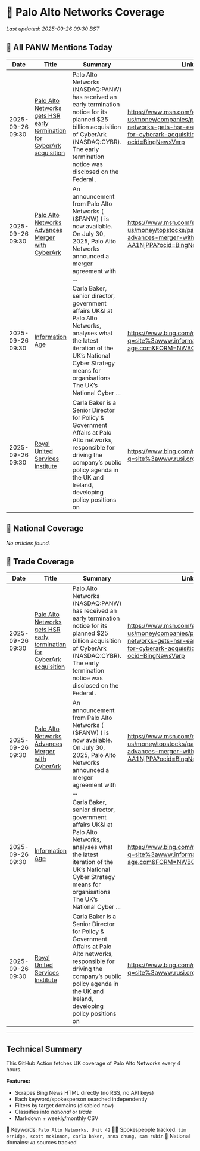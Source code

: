 # 🔐 Palo Alto Networks Coverage

_Last updated: 2025-09-26 09:30 BST_

## 📌 All PANW Mentions Today

| Date | Title | Summary | Link |
|------|--------|---------|------|
| 2025-09-26 09:30 | [Palo Alto Networks gets HSR early termination for CyberArk acquisition](https://www.msn.com/en-us/money/companies/palo-alto-networks-gets-hsr-early-termination-for-cyberark-acquisition/ar-AA1Nim64?ocid=BingNewsVerp) | Palo Alto Networks (NASDAQ:PANW) has received an early termination notice for its planned $25 billion acquisition of CyberArk (NASDAQ:CYBR). The early termination notice was disclosed on the Federal . | https://www.msn.com/en-us/money/companies/palo-alto-networks-gets-hsr-early-termination-for-cyberark-acquisition/ar-AA1Nim64?ocid=BingNewsVerp |
| 2025-09-26 09:30 | [Palo Alto Networks Advances Merger with CyberArk](https://www.msn.com/en-us/money/topstocks/palo-alto-networks-advances-merger-with-cyberark/ar-AA1NjPPA?ocid=BingNewsVerp) | An announcement from Palo Alto Networks ( ($PANW) ) is now available. On July 30, 2025, Palo Alto Networks announced a merger agreement with ... | https://www.msn.com/en-us/money/topstocks/palo-alto-networks-advances-merger-with-cyberark/ar-AA1NjPPA?ocid=BingNewsVerp |
| 2025-09-26 09:30 | [Information Age](https://www.bing.com/news/search?q=site%3awww.information-age.com&FORM=NWBCLM) | Carla Baker, senior director, government affairs UK&I at Palo Alto Networks, analyses what the latest iteration of the UK’s National Cyber Strategy means for organisations The UK’s National Cyber ... | https://www.bing.com/news/search?q=site%3awww.information-age.com&FORM=NWBCLM |
| 2025-09-26 09:30 | [Royal United Services Institute](https://www.bing.com/news/search?q=site%3awww.rusi.org&FORM=NWBCLM) | Carla Baker is a Senior Director for Policy & Government Affairs at Palo Alto networks, responsible for driving the company’s public policy agenda in the UK and Ireland, developing policy positions on | https://www.bing.com/news/search?q=site%3awww.rusi.org&FORM=NWBCLM |

## 📰 National Coverage

_No articles found._

## 📘 Trade Coverage

| Date | Title | Summary | Link |
|------|--------|---------|------|
| 2025-09-26 09:30 | [Palo Alto Networks gets HSR early termination for CyberArk acquisition](https://www.msn.com/en-us/money/companies/palo-alto-networks-gets-hsr-early-termination-for-cyberark-acquisition/ar-AA1Nim64?ocid=BingNewsVerp) | Palo Alto Networks (NASDAQ:PANW) has received an early termination notice for its planned $25 billion acquisition of CyberArk (NASDAQ:CYBR). The early termination notice was disclosed on the Federal . | https://www.msn.com/en-us/money/companies/palo-alto-networks-gets-hsr-early-termination-for-cyberark-acquisition/ar-AA1Nim64?ocid=BingNewsVerp |
| 2025-09-26 09:30 | [Palo Alto Networks Advances Merger with CyberArk](https://www.msn.com/en-us/money/topstocks/palo-alto-networks-advances-merger-with-cyberark/ar-AA1NjPPA?ocid=BingNewsVerp) | An announcement from Palo Alto Networks ( ($PANW) ) is now available. On July 30, 2025, Palo Alto Networks announced a merger agreement with ... | https://www.msn.com/en-us/money/topstocks/palo-alto-networks-advances-merger-with-cyberark/ar-AA1NjPPA?ocid=BingNewsVerp |
| 2025-09-26 09:30 | [Information Age](https://www.bing.com/news/search?q=site%3awww.information-age.com&FORM=NWBCLM) | Carla Baker, senior director, government affairs UK&I at Palo Alto Networks, analyses what the latest iteration of the UK’s National Cyber Strategy means for organisations The UK’s National Cyber ... | https://www.bing.com/news/search?q=site%3awww.information-age.com&FORM=NWBCLM |
| 2025-09-26 09:30 | [Royal United Services Institute](https://www.bing.com/news/search?q=site%3awww.rusi.org&FORM=NWBCLM) | Carla Baker is a Senior Director for Policy & Government Affairs at Palo Alto networks, responsible for driving the company’s public policy agenda in the UK and Ireland, developing policy positions on | https://www.bing.com/news/search?q=site%3awww.rusi.org&FORM=NWBCLM |


---

## Technical Summary

This GitHub Action fetches UK coverage of Palo Alto Networks every 4 hours.

**Features:**
- Scrapes Bing News HTML directly (no RSS, no API keys)
- Each keyword/spokesperson searched independently
- Filters by target domains (disabled now)
- Classifies into _national_ or _trade_
- Markdown + weekly/monthly CSV

📌 Keywords: `Palo Alto Networks, Unit 42`
🧑‍💼 Spokespeople tracked: `tim erridge, scott mckinnon, carla baker, anna chung, sam rubin`
📰 National domains: `41` sources tracked

